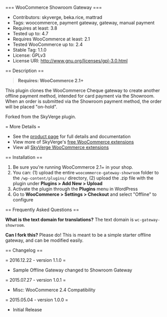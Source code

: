 === WooCommerce Showroom Gateway ===

 - Contributors: skyverge, beka.rice, mattrad
 - Tags: woocommerce, payment gateway, gateway, manual payment
 - Requires at least: 3.8
 - Tested up to: 4.7
 - Requires WooCommerce at least: 2.1
 - Tested WooCommerce up to: 2.4
 - Stable Tag: 1.1.0
 - License: GPLv3
 - License URI: http://www.gnu.org/licenses/gpl-3.0.html

== Description ==

> **Requires: WooCommerce 2.1+**

This plugin clones the WooCommerce Cheque gateway to create another offline payment method, intended for card payment via the Showroom. When an order is submitted via the Showroom payment method, the order will be placed "on-hold".

Forked from the SkyVerge plugin.

= More Details =
 - See the [product page](http://www.skyverge.com/product/woocommerce-offline-gateway/) for full details and documentation
 - View more of SkyVerge's [free WooCommerce extensions](http://profiles.wordpress.org/skyverge/)
 - View all [SkyVerge WooCommerce extensions](http://www.skyverge.com/shop/)

== Installation ==

1. Be sure you're running WooCommerce 2.1+ in your shop.
2. You can: (1) upload the entire `woocommerce-gateway-showroom` folder to the `/wp-content/plugins/` directory, (2) upload the .zip file with the plugin under **Plugins &gt; Add New &gt; Upload**
3. Activate the plugin through the **Plugins** menu in WordPress
4. Go to **WooCommerce &gt; Settings &gt; Checkout** and select "Offline" to configure

== Frequently Asked Questions ==

**What is the text domain for translations?**
The text domain is `wc-gateway-showroom`.

**Can I fork this?**
Please do! This is meant to be a simple starter offline gateway, and can be modified easily.

== Changelog ==

= 2016.12.22 - version 1.1.0 =
 * Sample Offline Gateway changed to Showroom Gateway

= 2015.07.27 - version 1.0.1 =
 * Misc: WooCommerce 2.4 Compatibility

= 2015.05.04 - version 1.0.0 =
 * Initial Release